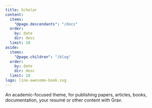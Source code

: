 ```yaml
---
title: Scholar
content:
  items:
    "@page.descendants": "/docs"
  order:
    by: date
    dir: desc
  limit: 10
aside:
  items:
    "@page.children": "/blog"
  order:
    by: date
    dir: desc
  limit: 10
logo: line-awesome-book.svg
---
```


An academic-focused theme, for publishing papers, articles, books, documentation, your resumé or other content with Grav.
